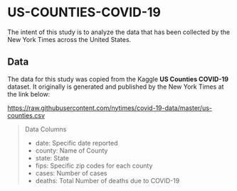 # US-COUNTIES-COVID-19

The intent of this study is to analyze the data that has been collected by the New York Times across the United States.

## Data

The data for this study was copied from the Kaggle **US Counties COVID-19** dataset.  It originally is generated and published by the New York Times at the link below:

<https://raw.githubusercontent.com/nytimes/covid-19-data/master/us-counties.csv>

> Data Columns
>
> * date:  Specific date reported
> * county:  Name of County
> * state:  State
> * fips:  Specific zip codes for each county
> * cases:  Number of cases
> * deaths:  Total Number of deaths due to COVID-19

